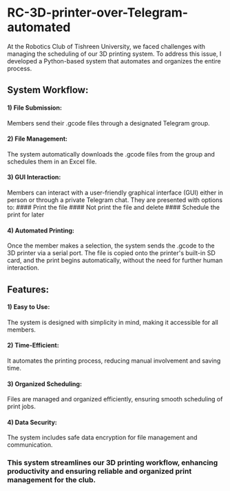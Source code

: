 # RC-3D-printer-over-Telegram-automated
At the Robotics Club of Tishreen University, we faced challenges with managing the scheduling of our 3D printing system. To address this issue, I developed a Python-based system that automates and organizes the entire process.

## System Workflow:
#### 1) File Submission:
   Members send their .gcode files through a designated Telegram group.
#### 2) File Management:
   The system automatically downloads the .gcode files from the group and schedules them in an Excel file.
#### 3) GUI Interaction:
   Members can interact with a user-friendly graphical interface (GUI) either in person or through a private Telegram chat. They are presented with options to:
    #### Print the file
    #### Not print the file and delete
    #### Schedule the print for later
#### 4) Automated Printing:
   Once the member makes a selection, the system sends the .gcode to the 3D printer via a serial port. The file is copied onto the printer's built-in SD card, and the print begins automatically, without the need for further human interaction.
## Features:
#### 1) Easy to Use:
   The system is designed with simplicity in mind, making it accessible for all members.
#### 2) Time-Efficient:
   It automates the printing process, reducing manual involvement and saving time.
#### 3) Organized Scheduling:
   Files are managed and organized efficiently, ensuring smooth scheduling of print jobs.
#### 4) Data Security:
   The system includes safe data encryption for file management and communication.
### This system streamlines our 3D printing workflow, enhancing productivity and ensuring reliable and organized print management for the club.
